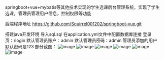 springboot+vue+mybatis等其他技术实现的学生选课后台管理系统，实现了学生选课，管理员管理用户信息，控制权限等功能

后端程序地址 https://github.com/Squirrel001202/springboot-vue.git

搭建java开发环境
导入sql.sql
在application.yml文件中配置数据库连接
登录页：/login
默认管理员账户：admin
默认管理员密码：admin
管理员添加的用户默认密码是123
部分截图：
![image](https://user-images.githubusercontent.com/105700961/174572584-bb741063-e9fc-46b5-b70e-299c90bb4d47.png)
![image](https://user-images.githubusercontent.com/105700961/174572856-1425f366-7203-4fc5-9c85-2078fd30b6c2.png)
![image](https://user-images.githubusercontent.com/105700961/174572885-3c0426e7-8007-490f-bd96-d60bdbcc7c7d.png)
![image](https://user-images.githubusercontent.com/105700961/174572910-ca169eb4-269c-442e-a48f-83c1097ddf3e.png)
![image](https://user-images.githubusercontent.com/105700961/174572984-fc328889-aba6-48b6-aaf8-20a896238689.png)
![image](https://user-images.githubusercontent.com/105700961/174573016-779386c0-bc59-48d1-a735-c24f68ccad86.png)
